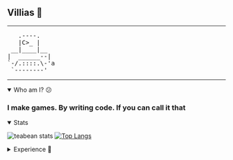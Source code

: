 ## Villias  🔨
---
<pre>
   .----.
   |C>_ |
 __|____|__
|  ______--|
`-/.::::.\-'a
 `--------'
</pre>
---

<details open="true">
    <summary>Who am I? 😕</summary>
    <h3>I make games. By writing code. If you can call it that</h3>
</details>

<details open="true">
    <summary>Stats</summary>

![teabean stats](https://github-readme-stats.vercel.app/api?username=teabeen&show_icons=true&theme=gruvbox)
[![Top Langs](https://github-readme-stats.vercel.app/api/top-langs/?username=teabeen&layout=pie&theme=gruvbox)](https://github.com/VilliasDev/github-readme-stats)


</details>

<details>
    <summary>Experience 💯</summary>

<img src="https://cdn.jsdelivr.net/gh/devicons/devicon/icons/java/java-original.svg" align="left" width="30px" style="padding-right:10px;"/>
<img src="https://cdn.jsdelivr.net/gh/devicons/devicon/icons/c/c-original.svg" align="left" width="30" style="padding-right:10px;">
<img src="https://cdn.jsdelivr.net/gh/devicons/devicon/icons/cplusplus/cplusplus-original.svg" align="left" width="30" style="padding-right:10px;">
<img src="https://cdn.jsdelivr.net/gh/devicons/devicon/icons/csharp/csharp-original.svg" align="left" width="30" style="padding-right:10px;">
<img src="https://cdn.jsdelivr.net/gh/devicons/devicon/icons/javascript/javascript-original.svg" align="left" width="30px" style="padding-right:10px;"/>
<img src="https://cdn.jsdelivr.net/gh/devicons/devicon@latest/icons/godot/godot-original.svg" align="left" width="30px" style="padding-right:10px;" />
          
</details>
